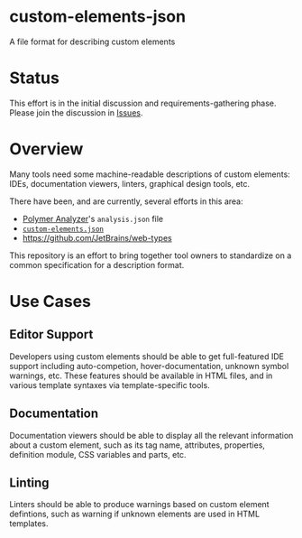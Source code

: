 # custom-elements-json

A file format for describing custom elements

# Status

This effort is in the initial discussion and requirements-gathering phase. Please join the discussion in [Issues](https://github.com/webcomponents/custom-elements-json/issues).

# Overview

Many tools need some machine-readable descriptions of custom elements: IDEs, documentation viewers, linters, graphical design tools, etc.

There have been, and are currently, several efforts in this area:

- [Polymer Analyzer](https://github.com/Polymer/tools/tree/master/packages/analyzer)'s `analysis.json` file
- [`custom-elements.json`](https://github.com/octref/web-components-examples)
- https://github.com/JetBrains/web-types

This repository is an effort to bring together tool owners to standardize on a common specification for a description format.

# Use Cases

## Editor Support

Developers using custom elements should be able to get full-featured IDE support including auto-competion, hover-documentation, unknown symbol warnings, etc. These features should be available in HTML files, and in various template syntaxes via template-specific tools.

## Documentation

Documentation viewers should be able to display all the relevant information about a custom element, such as its tag name, attributes, properties, definition module, CSS variables and parts, etc.

## Linting

Linters should be able to produce warnings based on custom element defintions, such as warning if unknown elements are used in HTML templates.
